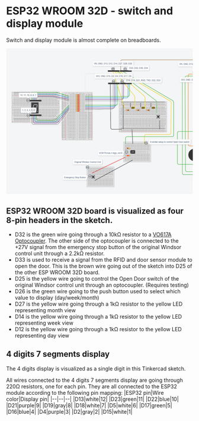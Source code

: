# ESP32 WROOM 32D - switch and display module

Switch and display module is almost complete on breadboards.

![Tinkercad sketch](switch_and_display_module.png)

## ESP32 WROOM 32D board is visualized as four 8-pin headers in the sketch.
 - D32 is the green wire going through a 10kΩ resistor to a [VO617A Optocoupler](https://mou.sr/45uYfCM). The other side of the optocoupler is connected to the +27V signal from the emergency stop button of the original Windsor control unit through a 2.2kΩ resistor.
 - D33 is used to receive a signal from the RFID and door sensor module to open the door. This is the brown wire going out of the sketch into D25 of the other ESP WROOM 32D board.
 - D25 is the yellow wire going to control the Open Door switch of the original Windsor control unit through an optocoupler. (Requires testing)
 - D26 is the green wire going to the push button used to select which value to display (day/week/month)
 - D27 is the yellow wire going through a 1kΩ resistor to the yellow LED representing month view
 - D14 is the yellow wire going through a 1kΩ resistor to the yellow LED representing week view
 - D12 is the yellow wire going through a 1kΩ resistor to the yellow LED representing day view

 ## 4 digits 7 segments display
 The 4 digits display is visualized as a single digit in this Tinkercad sketch.
 
 All wires connected to the 4 digits 7 segments display are going through 220Ω resistors, one for each pin. They are all connected to the ESP32 module according to the following pin mapping:
  |ESP32 pin|Wire color|Display pin|
 |--|--|--|
 |D13|white|12|
 |D23|green|11|
 |D22|blue|10|
 |D21|purple|9|
 |D19|gray|8|
 |D18|white|7|
 |D5|white|6|
 |D17|green|5|
 |D16|blue|4|
 |D4|purple|3|
 |D2|gray|2|
 |D15|white|1|
